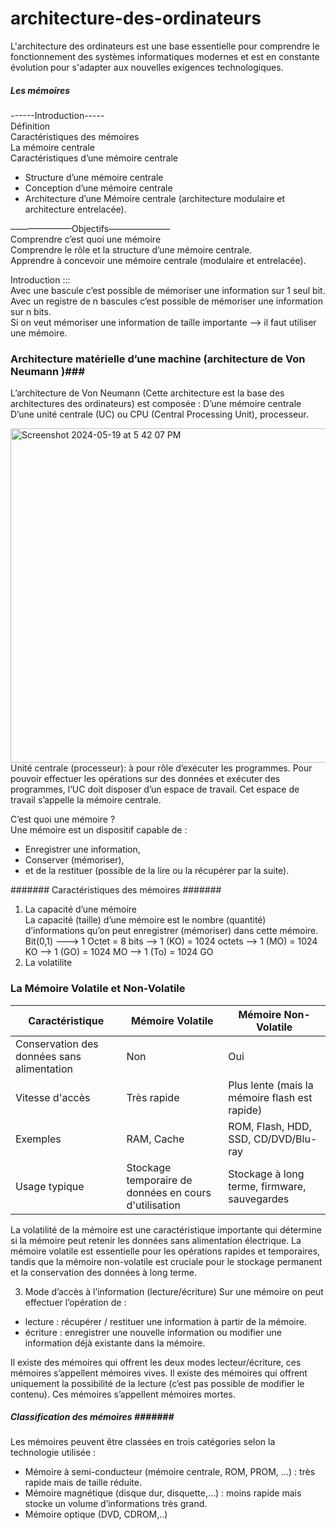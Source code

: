 # architecture-des-ordinateurs

L'architecture des ordinateurs est une base essentielle pour comprendre le fonctionnement des systèmes informatiques modernes et est en constante évolution pour s'adapter aux nouvelles exigences technologiques.

##### Les mémoires #####

------Introduction-----<br/>
Définition<br/>
Caractéristiques des mémoires<br/>
La mémoire centrale<br/>
Caractéristiques d’une mémoire centrale
-   Structure d’une mémoire centrale
-   Conception d’une mémoire centrale
-   Architecture d’une Mémoire centrale (architecture modulaire et architecture entrelacée).

———————Objectifs———————<br/>
Comprendre c’est quoi une mémoire<br/>
Comprendre le rôle et la structure d’une mémoire centrale.<br/>
Apprendre à concevoir une mémoire centrale (modulaire et entrelacée).<br/>

Introduction ::: <br/>
Avec une bascule c’est possible de mémoriser une information sur 1 seul bit.<br/>
Avec un registre de n bascules c’est possible de mémoriser une information sur n bits.<br/>
Si on veut mémoriser une information de taille importante —> il faut utiliser une mémoire.<br/>
### Architecture matérielle d’une machine (architecture de Von Neumann )###
L’architecture de Von Neumann (Cette architecture est la base des architectures des ordinateurs) est composée :
D’une mémoire centrale
D’une unité centrale (UC) ou CPU (Central Processing Unit), processeur.

<img width="535" alt="Screenshot 2024-05-19 at 5 42 07 PM" src="https://github.com/amineelhassak/architecture-des-ordinateurs/assets/123774795/751e52e6-7815-4f02-ba9e-621b6ae409c3"><br/>
Unité centrale (processeur):
à pour rôle d’exécuter les programmes.
Pour pouvoir effectuer les opérations sur des données et exécuter des programmes, l’UC doit disposer d’un espace de travail. Cet espace de travail s’appelle la mémoire centrale.

C’est quoi une mémoire ?<br/>
Une mémoire est un dispositif capable de :
- Enregistrer une information,
- Conserver (mémoriser),
- et de la restituer (possible de la lire ou la récupérer par la suite).

####### Caractéristiques des mémoires #######
1. La capacité d’une mémoire<br/>
La capacité (taille) d’une mémoire est le nombre (quantité) d’informations qu’on peut enregistrer (mémoriser) dans cette mémoire.
Bit(0,1) ---> 1 Octet = 8 bits —> 1 (KO) = 1024 octets —> 1 (MO) = 1024 KO —> 1 (GO) = 1024 MO —> 1 (To) = 1024 GO
2. La volatilite
### La Mémoire Volatile et Non-Volatile ###
| Caractéristique                        | Mémoire Volatile               | Mémoire Non-Volatile                      |
|----------------------------------------|-------------------------------|-------------------------------------------|
| Conservation des données sans alimentation | Non                           | Oui                                       |
| Vitesse d'accès                         | Très rapide                   | Plus lente (mais la mémoire flash est rapide) |
| Exemples                                | RAM, Cache                    | ROM, Flash, HDD, SSD, CD/DVD/Blu-ray       |
| Usage typique                           | Stockage temporaire de données en cours d'utilisation | Stockage à long terme, firmware, sauvegardes |

La volatilité de la mémoire est une caractéristique importante qui détermine si la mémoire peut retenir les données sans alimentation électrique. La mémoire volatile est essentielle pour les opérations rapides et temporaires, tandis que la mémoire non-volatile est cruciale pour le stockage permanent et la conservation des données à long terme.

3. Mode d’accès à l’information (lecture/écriture)
Sur une mémoire on peut effectuer l’opération de :
- lecture : récupérer / restituer une information à partir de la mémoire.
- écriture : enregistrer une nouvelle information ou modifier une information déjà existante dans la mémoire.

Il existe des mémoires qui offrent les deux modes lecteur/écriture, ces mémoires s’appellent mémoires vives.
Il existe des mémoires qui offrent uniquement la possibilité de la lecture (c’est pas possible de modifier le contenu). Ces mémoires s’appellent mémoires mortes.

##### Classification des mémoires #######<br/>
Les mémoires peuvent être classées en trois catégories selon la technologie utilisée :
- Mémoire à semi-conducteur (mémoire centrale, ROM, PROM, …) : très rapide mais de taille réduite.
- Mémoire magnétique (disque dur, disquette,…) : moins rapide mais stocke un volume d’informations très grand.
- Mémoire optique (DVD, CDROM,..)

